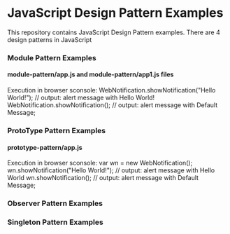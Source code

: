 # JavaScript Design Pattern Examples

This repository contains JavaScript Design Pattern examples.
There are 4 design patterns in JavaScript

<h3> Module Pattern Examples </h3>
<h4> module-pattern/app.js and module-pattern/app1.js files </h4>
Execution in browser sconsole:
WebNotification.showNotification("Hello World!");
// output: alert message with Hello World!
WebNotification.showNotification();
// output: alert message with Default Message;

<h3> ProtoType Pattern Examples </h3>
<h4> prototype-pattern/app.js </h4>

Execution in browser sconsole:
var wn = new WebNotification();
wn.showNotification("Hello World!");
// output: alert message with Hello World
wn.showNotification();
// output: alert message with Default Message;

<h3> Observer Pattern Examples </h3>

<h3> Singleton Pattern Examples </h3>
